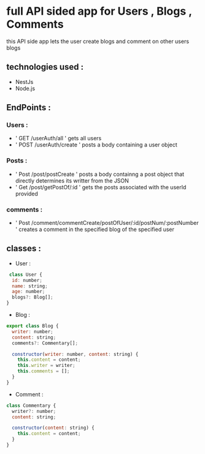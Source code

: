 # full API sided app for Users , Blogs , Comments

this API side app lets the user create blogs and comment on other users blogs

## technologies used :

- NestJs
- Node.js

## EndPoints :

### Users :

- ' GET /userAuth/all ' gets all users
- ' POST /userAuth/create ' posts a body containing a user object

### Posts :

- ' Post /post/postCreate ' posts a body containng a post object that directly determines its writter from the JSON
- ' Get /post/getPostOf/:id ' gets the posts associated with the userId provided

### comments : 

- ' Post /comment/commentCreate/postOfUser/:id/postNum/:postNumber ' creates a comment in the specified blog of the specified user

## classes :

- User :

```javascript
 class User {
  id: number;
  name: string;
  age: number;
  blogs?: Blog[];
}
```

- Blog :

```javascript
export class Blog {
  writer: number;
  content: string;
  comments?: Commentary[];

  constructor(writer: number, content: string) {
    this.content = content;
    this.writer = writer;
    this.comments = [];
  }
}
```

- Comment :

```javascript
class Commentary {
  writer?: number;
  content: string;

  constructor(content: string) {
    this.content = content;
  }
}
```

